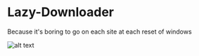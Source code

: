 # Lazy-Downloader

Because it's boring to go on each site at each reset of windows 

![alt text](https://i.gyazo.com/3232eca291c0a79e53b8f266c65ad1f0.png)
